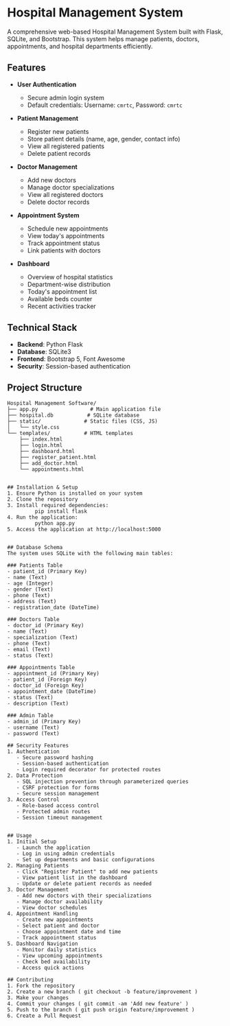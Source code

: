 # Hospital Management System

A comprehensive web-based Hospital Management System built with Flask, SQLite, and Bootstrap. This system helps manage patients, doctors, appointments, and hospital departments efficiently.

## Features

- **User Authentication**
  - Secure admin login system
  - Default credentials: Username: `cmrtc`, Password: `cmrtc`

- **Patient Management**
  - Register new patients
  - Store patient details (name, age, gender, contact info)
  - View all registered patients
  - Delete patient records

- **Doctor Management**
  - Add new doctors
  - Manage doctor specializations
  - View all registered doctors
  - Delete doctor records

- **Appointment System**
  - Schedule new appointments
  - View today's appointments
  - Track appointment status
  - Link patients with doctors

- **Dashboard**
  - Overview of hospital statistics
  - Department-wise distribution
  - Today's appointment list
  - Available beds counter
  - Recent activities tracker

## Technical Stack

- **Backend**: Python Flask
- **Database**: SQLite3
- **Frontend**: Bootstrap 5, Font Awesome
- **Security**: Session-based authentication

## Project Structure

```plaintext
Hospital Management Software/
├── app.py                 # Main application file
├── hospital.db           # SQLite database
├── static/              # Static files (CSS, JS)
│   └── style.css
└── templates/           # HTML templates
    ├── index.html
    ├── login.html
    ├── dashboard.html
    ├── register_patient.html
    ├── add_doctor.html
    └── appointments.html


## Installation & Setup
1. Ensure Python is installed on your system
2. Clone the repository
3. Install required dependencies:
         pip install flask
4. Run the application:
         python app.py
5. Access the application at http://localhost:5000


## Database Schema
The system uses SQLite with the following main tables:

### Patients Table
- patient_id (Primary Key)
- name (Text)
- age (Integer)
- gender (Text)
- phone (Text)
- address (Text)
- registration_date (DateTime)

### Doctors Table
- doctor_id (Primary Key)
- name (Text)
- specialization (Text)
- phone (Text)
- email (Text)
- status (Text)

### Appointments Table
- appointment_id (Primary Key)
- patient_id (Foreign Key)
- doctor_id (Foreign Key)
- appointment_date (DateTime)
- status (Text)
- description (Text)

### Admin Table
- admin_id (Primary Key)
- username (Text)
- password (Text)

## Security Features
1. Authentication
   - Secure password hashing
   - Session-based authentication
   - Login required decorator for protected routes
2. Data Protection
   - SQL injection prevention through parameterized queries
   - CSRF protection for forms
   - Secure session management
3. Access Control
   - Role-based access control
   - Protected admin routes
   - Session timeout management


## Usage
1. Initial Setup
   - Launch the application
   - Log in using admin credentials
   - Set up departments and basic configurations
2. Managing Patients
   - Click "Register Patient" to add new patients
   - View patient list in the dashboard
   - Update or delete patient records as needed
3. Doctor Management
   - Add new doctors with their specializations
   - Manage doctor availability
   - View doctor schedules
4. Appointment Handling
   - Create new appointments
   - Select patient and doctor
   - Choose appointment date and time
   - Track appointment status
5. Dashboard Navigation
   - Monitor daily statistics
   - View upcoming appointments
   - Check bed availability
   - Access quick actions
   
## Contributing
1. Fork the repository
2. Create a new branch ( git checkout -b feature/improvement )
3. Make your changes
4. Commit your changes ( git commit -am 'Add new feature' )
5. Push to the branch ( git push origin feature/improvement )
6. Create a Pull Request

